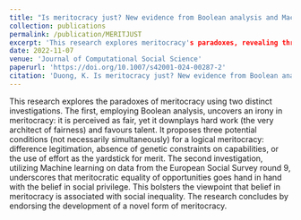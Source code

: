 ```yaml
---
title: "Is meritocracy just? New evidence from Boolean analysis and Machine learning"
collection: publications
permalink: /publication/MERITJUST
excerpt: 'This research explores meritocracy's paradoxes, revealing through Boolean analysis that it downplays hard work in favor of talent and suggesting conditions for a logical meritocracy, while machine learning on European Social Survey data links meritocratic equality of opportunities to belief in social privilege, ultimately advocating for a novel form of meritocracy.'
date: 2022-11-07
venue: 'Journal of Computational Social Science'
paperurl: 'https://doi.org/10.1007/s42001-024-00287-2'
citation: 'Duong, K. Is meritocracy just? New evidence from Boolean analysis and Machine learning. J Comput Soc Sc (2024).'
---
```


This research explores the paradoxes of meritocracy using two distinct investigations. The first, employing Boolean analysis, uncovers an irony in meritocracy: it is perceived as fair, yet it downplays hard work (the very architect of fairness) and favours talent. It proposes three potential conditions (not necessarily simultaneously) for a logical meritocracy: difference legitimation, absence of genetic constraints on capabilities, or the use of effort as the yardstick for merit. The second investigation, utilizing Machine learning on data from the European Social Survey round 9, underscores that meritocratic equality of opportunities goes hand in hand with the belief in social privilege. This bolsters the viewpoint that belief in meritocracy is associated with social inequality. The research concludes by endorsing the development of a novel form of meritocracy.
